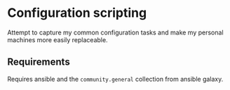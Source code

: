 # Configuration scripting

Attempt to capture my common configuration tasks and make my personal machines more easily replaceable.

## Requirements

Requires ansible and the `community.general` collection from ansible galaxy.
